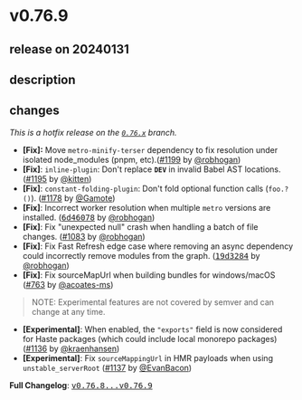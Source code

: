 # v0.76.9

## release on 20240131

## description

## changes

<em>This is a hotfix release on the <a href="https://github.com/facebook/metro/tree/0.76.x"><code>0.76.x</code></a> branch.</em>

* <strong>[Fix]:</strong> Move <code>metro-minify-terser</code> dependency to fix resolution under isolated node_modules (pnpm, etc).(<a class="issue-link js-issue-link" data-error-text="Failed to load title" data-id="2098408164" data-permission-text="Title is private" data-url="https://github.com/facebook/metro/issues/1199" data-hovercard-type="pull_request" data-hovercard-url="/facebook/metro/pull/1199/hovercard" href="https://github.com/facebook/metro/pull/1199">#1199</a> by <a class="user-mention notranslate" data-hovercard-type="user" data-hovercard-url="/users/robhogan/hovercard" data-octo-click="hovercard-link-click" data-octo-dimensions="link_type:self" href="https://github.com/robhogan">@robhogan</a>)
* <strong>[Fix]</strong>: <code>inline-plugin</code>: Don't replace <code>__DEV__</code> in invalid Babel AST locations. (<a class="issue-link js-issue-link" data-error-text="Failed to load title" data-id="2090625380" data-permission-text="Title is private" data-url="https://github.com/facebook/metro/issues/1195" data-hovercard-type="pull_request" data-hovercard-url="/facebook/metro/pull/1195/hovercard" href="https://github.com/facebook/metro/pull/1195">#1195</a> by <a class="user-mention notranslate" data-hovercard-type="user" data-hovercard-url="/users/kitten/hovercard" data-octo-click="hovercard-link-click" data-octo-dimensions="link_type:self" href="https://github.com/kitten">@kitten</a>)
* <strong>[Fix]</strong>: <code>constant-folding-plugin</code>: Don't fold optional function calls (<code>foo.?()</code>). (<a class="issue-link js-issue-link" data-error-text="Failed to load title" data-id="2080242667" data-permission-text="Title is private" data-url="https://github.com/facebook/metro/issues/1178" data-hovercard-type="pull_request" data-hovercard-url="/facebook/metro/pull/1178/hovercard" href="https://github.com/facebook/metro/pull/1178">#1178</a> by <a class="user-mention notranslate" data-hovercard-type="user" data-hovercard-url="/users/Gamote/hovercard" data-octo-click="hovercard-link-click" data-octo-dimensions="link_type:self" href="https://github.com/Gamote">@Gamote</a>)
* <strong>[Fix]</strong>: Incorrect worker resolution when multiple <code>metro</code> versions are installed. (<a class="commit-link" data-hovercard-type="commit" data-hovercard-url="https://github.com/facebook/metro/commit/6d46078e74ae9a43aa90bed46dbd6610e2696cd0/hovercard" href="https://github.com/facebook/metro/commit/6d46078e74ae9a43aa90bed46dbd6610e2696cd0"><tt>6d46078</tt></a> by <a class="user-mention notranslate" data-hovercard-type="user" data-hovercard-url="/users/robhogan/hovercard" data-octo-click="hovercard-link-click" data-octo-dimensions="link_type:self" href="https://github.com/robhogan">@robhogan</a>)
* <strong>[Fix]</strong>: Fix "unexpected null" crash when handling a batch of file changes. (<a class="issue-link js-issue-link" data-error-text="Failed to load title" data-id="1896728653" data-permission-text="Title is private" data-url="https://github.com/facebook/metro/issues/1083" data-hovercard-type="pull_request" data-hovercard-url="/facebook/metro/pull/1083/hovercard" href="https://github.com/facebook/metro/pull/1083">#1083</a> by <a class="user-mention notranslate" data-hovercard-type="user" data-hovercard-url="/users/robhogan/hovercard" data-octo-click="hovercard-link-click" data-octo-dimensions="link_type:self" href="https://github.com/robhogan">@robhogan</a>)
* <strong>[Fix]</strong>: Fix Fast Refresh edge case where removing an async dependency could incorrectly remove modules from the graph. (<a class="commit-link" data-hovercard-type="commit" data-hovercard-url="https://github.com/facebook/metro/commit/19d328459f910aa222b4599b4b28765fde82aa3d/hovercard" href="https://github.com/facebook/metro/commit/19d328459f910aa222b4599b4b28765fde82aa3d"><tt>19d3284</tt></a> by <a class="user-mention notranslate" data-hovercard-type="user" data-hovercard-url="/users/robhogan/hovercard" data-octo-click="hovercard-link-click" data-octo-dimensions="link_type:self" href="https://github.com/robhogan">@robhogan</a>)
* <strong>[Fix]</strong>: Fix sourceMapUrl when building bundles for windows/macOS (<a class="issue-link js-issue-link" data-error-text="Failed to load title" data-id="1114442154" data-permission-text="Title is private" data-url="https://github.com/facebook/metro/issues/763" data-hovercard-type="pull_request" data-hovercard-url="/facebook/metro/pull/763/hovercard" href="https://github.com/facebook/metro/pull/763">#763</a> by <a class="user-mention notranslate" data-hovercard-type="user" data-hovercard-url="/users/acoates-ms/hovercard" data-octo-click="hovercard-link-click" data-octo-dimensions="link_type:self" href="https://github.com/acoates-ms">@acoates-ms</a>)

> NOTE: Experimental features are not covered by semver and can change at any time.

* <strong>[Experimental]</strong>: When enabled, the <code>"exports"</code> field is now considered for Haste packages (which could include local monorepo packages) (<a class="issue-link js-issue-link" data-error-text="Failed to load title" data-id="1988295704" data-permission-text="Title is private" data-url="https://github.com/facebook/metro/issues/1136" data-hovercard-type="pull_request" data-hovercard-url="/facebook/metro/pull/1136/hovercard" href="https://github.com/facebook/metro/pull/1136">#1136</a> by <a class="user-mention notranslate" data-hovercard-type="user" data-hovercard-url="/users/kraenhansen/hovercard" data-octo-click="hovercard-link-click" data-octo-dimensions="link_type:self" href="https://github.com/kraenhansen">@kraenhansen</a>)
* <strong>[Experimental]</strong>: Fix <code>sourceMappingUrl</code> in HMR payloads when using <code>unstable_serverRoot</code> (<a class="issue-link js-issue-link" data-error-text="Failed to load title" data-id="1988759592" data-permission-text="Title is private" data-url="https://github.com/facebook/metro/issues/1137" data-hovercard-type="pull_request" data-hovercard-url="/facebook/metro/pull/1137/hovercard" href="https://github.com/facebook/metro/pull/1137">#1137</a> by <a class="user-mention notranslate" data-hovercard-type="user" data-hovercard-url="/users/EvanBacon/hovercard" data-octo-click="hovercard-link-click" data-octo-dimensions="link_type:self" href="https://github.com/EvanBacon">@EvanBacon</a>)

<strong>Full Changelog</strong>: <a class="commit-link" href="https://github.com/facebook/metro/compare/v0.76.8...v0.76.9"><tt>v0.76.8...v0.76.9</tt></a>

